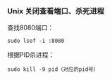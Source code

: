 
### Unix 关闭查看端口、杀死进程
查找8080端口：

```sudo lsof -i :8080```

根据PID杀进程：

```sudo kill -9 pid（对应的pid号）```